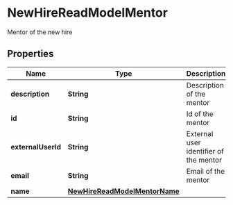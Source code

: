 

# NewHireReadModelMentor

Mentor of the new hire

## Properties

| Name | Type | Description | Notes |
|------------ | ------------- | ------------- | -------------|
|**description** | **String** | Description of the mentor |  [optional] |
|**id** | **String** | Id of the mentor |  [optional] |
|**externalUserId** | **String** | External user identifier of the mentor |  [optional] |
|**email** | **String** | Email of the mentor |  [optional] |
|**name** | [**NewHireReadModelMentorName**](NewHireReadModelMentorName.md) |  |  [optional] |



